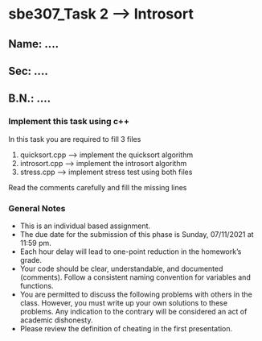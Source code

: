 # sbe307_Task 2 --> Introsort

## Name: ....
## Sec: ....
## B.N.: ....


### Implement this task using c++
In this task you are required to fill 3 files
1. quicksort.cpp --> implement the quicksort algorithm
2. introsort.cpp --> implement the introsort algorithm
3. stress.cpp --> implement stress test using both files

Read the comments carefully and fill the missing lines


### General Notes
- This is an individual based assignment.
- The due date for the submission of this phase is Sunday, 07/11/2021 at 11:59 pm.
- Each hour delay will lead to one-point reduction in the homework’s grade.
- Your code should be clear, understandable, and documented (comments). Follow a consistent naming convention for variables and functions.
- You are permitted to discuss the following problems with others in the class. However, you must write up your own solutions to these problems. Any indication to the contrary will be considered an act of academic dishonesty. 
- Please review the definition of cheating in the first presentation.
